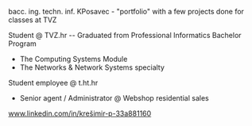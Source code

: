 bacc. ing. techn. inf. KPosavec  - "portfolio" with a few projects done for classes at TVZ

Student @ TVZ.hr
 -- Graduated from Professional Informatics Bachelor Program 
 - The Computing Systems Module 
  - The Networks & Network Systems specialty 

Student employee @ t.ht.hr
  - Senior agent / Administrator @ Webshop residential sales


 www.linkedin.com/in/krešimir-p-33a881160
 
